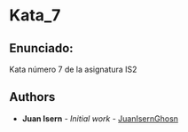 # Kata_7

## Enunciado:

Kata número 7 de la asignatura IS2

## Authors
* **Juan Isern** - *Initial work* - [JuanIsernGhosn](https://github.com/JuanIsernGhosn/)
